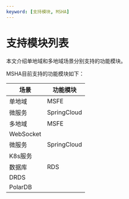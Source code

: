 ```yaml
---
keyword: [支持模块, MSHA]
---
```


# 支持模块列表

本文介绍单地域和多地域场景分别支持的功能模块。

MSHA目前支持的功能模块如下：

|场景|功能模块|
|--|----|
|单地域|MSFE|HTTP、HTTPS|
|微服务|SpringCloud|
|多地域|MSFE|HTTP、HTTPS|
|WebSocket|
|微服务|SpringCloud|
|K8s服务|
|数据库|RDS|
|DRDS|
|PolarDB|

